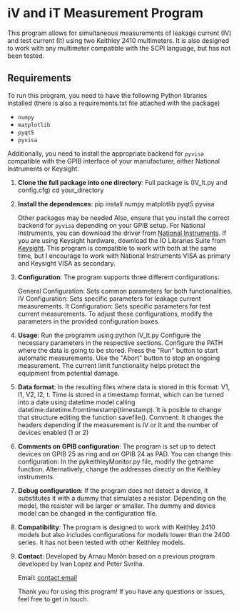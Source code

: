 # iV and iT Measurement Program

This program allows for simultaneous measurements of leakage current (IV) and test current (It) using two Keithley 2410 multimeters. It is also designed to work with any multimeter compatible with the SCPI language, but has not been tested.

## Requirements

To run this program, you need to have the following Python libraries installed (there is also a requirements.txt file attached with the package)

- `numpy`
- `matplotlib`
- `pyqt5`
- `pyvisa`

Additionally, you need to install the appropriate backend for `pyvisa` compatible with the GPIB interface of your manufacturer, either National Instruments or Keysight.

1. **Clone the full package into one directory**:
    Full package is (IV_It.py and config.cfg)
    cd your_directory

2. **Install the dependences**:
    pip install numpy matplotlib pyqt5 pyvisa

    Other packages may be needed
    Also, ensure that you install the correct backend for `pyvisa` depending on your GPIB setup. For National Instruments, you can download the driver from [National Instruments](https://www.ni.com/es/support/downloads/drivers/download.ni-488-2.html#544048). If you are using Keysight hardware, download the IO Libraries Suite from [Keysight](https://www.keysight.com/us/en/lib/software-detail/computer-software/io-libraries-suite-downloads-2175637.html). This program is compatible to work with both at the same time, but I encourage to work with National Instruments VISA as primary and Keysight VISA as secondary.

3. **Configuration**:
    The program supports three different configurations:

    General Configuration: Sets common parameters for both functionalities.
    IV Configuration: Sets specific parameters for leakage current measurements.
    It Configuration: Sets specific parameters for test current measurements.
    To adjust these configurations, modify the parameters in the provided configuration boxes.

4. **Usage**:
    Run the programm using python IV_It.py
    Configure the necessary parameters in the respective sections.
    Configure the PATH where the data is going to be stored.
    Press the "Run" button to start automatic measurements.
    Use the "Abort" button to stop an ongoing measurement.
    The current limit functionality helps protect the equipment from potential damage.

5. **Data format**:
    In the resulting files where data is stored in this format: V1, I1, V2, I2, t. Time is stored in a timestamp format, which can be turned into a date using datetime model calling datetime.datetime.fromtimestamp(timestamp). It  is posible to change that structure editing the function savefile(). Comment: It changes the headers depending if the measurement is IV or It and the number of devices enabled (1 or 2)

6. **Comments on GPIB configuration**:
    The program is set up to detect devices on GPIB 25 as ring and on GPIB 24 as PAD. You can change this configuration:
    In the pykeithleyMonitor.py file, modify the getname function.
    Alternatively, change the addresses directly on the Keithley instruments.

7. **Debug configuration**:
    If the program does not detect a device, it substitutes it with a dummy that simulates a resistor. Depending on the model, the resistor will be larger or smaller. The dummy and device model can be changed in the configuration file.

8. **Compatibility**:
    The program is designed to work with Keithley 2410 models but also includes configurations for models lower than the 2400 series. It has not been tested with other Keithley models.

9. **Contact**:
    Developed by Arnau Morón based on a previous program developed by Ivan Lopez and Peter Svriha.

    Email: [contact email](arnau.moron@gmail.com)

    Thank you for using this program! If you have any questions or issues, feel free to get in touch.
